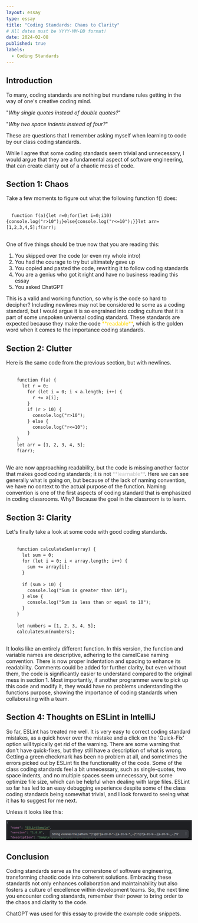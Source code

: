 ```yaml
---
layout: essay
type: essay
title: "Coding Standards: Chaos to Clarity"
# All dates must be YYYY-MM-DD format!
date: 2024-02-08
published: true
labels:
  - Coding Standards
---
```


<style>
.hide-code {
  display: none;
}
</style>

<!--
pre code {
  background-color: #eee;
  border: 1px solid #999;
  display: block;
  padding: 20px;
}
-->

## Introduction
  To many, coding standards are nothing but mundane rules getting in the way of one's creative coding mind. 

  "*Why single quotes instead of double quotes?*" 
  
  "*Why two space indents instead of four?*"
  
  These are questions that I remember asking myself when learning to code by our class coding standards.
  
  While I agree that some coding standards seem trivial and unnecessary, I would argue that they are a fundamental aspect of software engineering, that can create clarity out of a chaotic mess of code.

## Section 1: Chaos
  Take a few moments to figure out what the following function f() does:
  
<pre>
  <code>
  function f(a){let r=0;for(let i=0;i<a.length;i++){r+=a[i];}if(r>10){console.log("r>10");}else{console.log("r<=10");}}let arr=[1,2,3,4,5];f(arr);
</code>
</pre>  

  One of five things should be true now that you are reading this:
  1. You skipped over the code (or even my whole intro)
  2. You had the courage to try but ultimately gave up
  3. You copied and pasted the code, rewriting it to follow coding standards
  4. You are a genius who got it right and have no business reading this essay
  5. You asked ChatGPT

<p>
  This is a valid and working function, so why is the code so hard to decipher? Including newlines may not be considered to some as a coding standard, but I would argue it is so engrained into coding culture that it is part of some unspoken universal coding standard. These standards are expected because they make the code <span style="color:gold"> **readable**</span>, which is the golden word when it comes to the importance coding standards.
</p>
  
## Section 2: Clutter
  Here is the same code from the previous section, but with newlines.

<pre>
  <code>
    function f(a) {
      let r = 0;
        for (let i = 0; i < a.length; i++) {
          r += a[i];
        }
        if (r > 10) {
          console.log("r>10");
        } else {
          console.log("r<=10");
        }
    }
    let arr = [1, 2, 3, 4, 5];
    f(arr);
  </code>
</pre>

<p>
  We are now approaching readability, but the code is missing another factor that makes good coding standards; it is not <span style="color:silver"> **learnable**</span>. Here we can see generally what is going on, but because of the lack of naming convention, we have no context to the actual purpose of the function. Naming convention is one of the first aspects of coding standard that is emphasized in coding classrooms. Why? Because the goal in the classroom is to learn.
</p>

## Section 3: Clarity
Let's finally take a look at some code with good coding standards.

<pre>
  <code>
    function calculateSum(array) {
      let sum = 0;
      for (let i = 0; i < array.length; i++) {
        sum += array[i];
      }
    
      if (sum > 10) {
        console.log("Sum is greater than 10");
      } else {
        console.log("Sum is less than or equal to 10");
      }
    }

    let numbers = [1, 2, 3, 4, 5];
    calculateSum(numbers);
  </code>
</pre>

It looks like an entirely different function. In this version, the function and variable names are descriptive, adhering to the camelCase naming convention. There is now proper indentation and spacing to enhance its readability. Comments could be added for further clarity, but even without them, the code is significantly easier to understand compared to the original mess in section 1. Most importantly, if another programmer were to pick up this code and modify it, they would have no problems understanding the functions purpose, showing the importance of coding standards when collaborating with a team.

## Section 4: Thoughts on ESLint in IntelliJ
  So far, ESLint has treated me well. It is very easy to correct coding standard mistakes, as a quick hover over the mistake and a click on the 'Quick-Fix' option will typically get rid of the warning. There are some warning that don't have quick-fixes, but they still have a description of what is wrong. Getting a green checkmark has been no problem at all, and sometimes the errors picked out by ESLint fix the functionality of the code. Some of the class coding standards feel a bit unnecessary, such as single-quotes, two space indents, and no multiple spaces seem unnecessary, but some optimize file size, which can be helpful when dealing with large files. ESLint so far has led to an easy debugging experience despite some of the class coding standards being somewhat trivial, and I look forward to seeing what it has to suggest for me next.

Unless it looks like this:
<div align="center">
  <img width="700px" class="rounded" src="../img/weirdwarning.png" alt="Weird warning">
</div>



## Conclusion
Coding standards serve as the cornerstone of software engineering, transforming chaotic code into coherent solutions. Embracing these standards not only enhances collaboration and maintainability but also fosters a culture of excellence within development teams. So, the next time you encounter coding standards, remember their power to bring order to the chaos and clarity to the code.



ChatGPT was used for this essay to provide the example code snippets.
